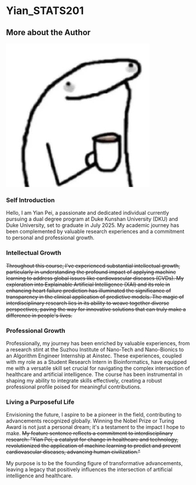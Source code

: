 # Yian_STATS201
## More about the Author

<img src="photo1.jpg" alt="photo">

### **Self Introduction**
Hello, I am Yian Pei, a passionate and dedicated individual currently pursuing a dual degree program at Duke Kunshan University (DKU) and Duke University, set to graduate in July 2025. My academic journey has been complemented by valuable research experiences and a commitment to personal and professional growth.

### **Intellectual Growth**

<s>Throughout this course, I've experienced substantial intellectual growth, particularly in understanding the profound impact of applying machine learning to address global issues like cardiovascular diseases (CVDs). My exploration into Explainable Artificial Intelligence (XAI) and its role in enhancing heart failure prediction has illuminated the significance of transparency in the clinical application of predictive models. The magic of interdisciplinary research lies in its ability to weave together diverse perspectives, paving the way for innovative solutions that can truly make a difference in people's lives.</s>

### **Professional Growth**

Professionally, my journey has been enriched by valuable experiences, from a research stint at the Suzhou Institute of Nano-Tech and Nano-Bionics to an Algorithm Engineer Internship at Ainstec. These experiences, coupled with my role as a Student Research Intern in Bioinformatics, have equipped me with a versatile skill set crucial for navigating the complex intersection of healthcare and artificial intelligence. The course has been instrumental in shaping my ability to integrate skills effectively, creating a robust professional profile poised for meaningful contributions.

### **Living a Purposeful Life**

Envisioning the future, I aspire to be a pioneer in the field, contributing to advancements recognized globally. Winning the Nobel Prize or Turing Award is not just a personal dream; it's a testament to the impact I hope to make. <s>My feature sentence reflects a commitment to interdisciplinary research: "Yian Pei, a catalyst for change in healthcare and technology, revolutionized the application of machine learning to predict and prevent cardiovascular diseases, advancing human civilization."</s>


My purpose is to be the founding figure of transformative advancements, leaving a legacy that positively influences the intersection of artificial intelligence and healthcare.
